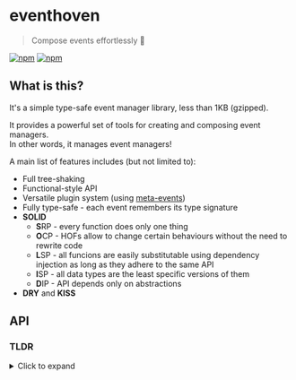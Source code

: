 # eventhoven

> Compose events effortlessly 🎵

[![npm](https://img.shields.io/npm/v/eventhoven.svg?style=flat-square)](https://www.npmjs.com/package/eventhoven "NPM package page")
[![npm](https://img.shields.io/npm/dt/eventhoven.svg?style=flat-square)](https://www.npmjs.com/package/vue-simple-suggest "Downloads per month, but who cares?")

## What is this?
It's a simple type-safe event manager library, less than 1KB (gzipped).

It provides a powerful set of tools for creating and composing event managers.\
In other words, it manages event managers!

A main list of features includes (but not limited to):
- Full tree-shaking
- Functional-style API
- Versatile plugin system (using [meta-events](#meta-events))
- Fully type-safe - each event remembers its type signature
- **SOLID**
  - **S**RP - every function does only one thing
  - **O**CP - HOFs allow to change certain behaviours without the need to rewrite code
  - **L**SP - all funcions are easily substitutable using dependency injection
    as long as they adhere to the same API
  - **I**SP - all data types are the least specific versions of them
  - **D**IP - API depends only on abstractions
- **DRY** and **KISS**

## API

### TLDR

<details><summary>Click to expand</summary>

```ts
import {
  eventMap,
  emit,
  subscribe,
  unsubscribe,
  emitCollection
} from 'eventhoven';

// Create event map
const domEvents = eventMap({
  // key - event name,
  // function arguments - event arguments,
  // function body - default handler for the event
  // (leave emtpy if you need to just declare the event)
  keyup(e: KeyboardEvent) {
    // In this example, the handler dispatches the events
    window.dispatchEvent(e);
  },
  keydown(e: KeyboardEvent) { window.dispatchEvent(e); },
  click(e: MouseEvent) { window.dispatchEvent(e); },
  // ..some other events
});

// Create an event emitter collection
const dom = emitCollection(domEvents);

// Emits the `click` event from `domEvents`
dom.click(
  // Typed arguments here
  new MouseEvent('click')
);

dom.click(
  // TS error here
  new KeyboardEvent('enter')
);

// A shorthand for a single emitter
const emitDom = emit(domEvents);

const emitKeyup = emitDom(
  // Autocomplete on events here
  'keyup'
);

// Type-safe keyup emit
emitKeyup(new KeyboardEvent('enter'));

// Subscribe and unsubscribe work the same way:
const clickHandler = (e) => console.log('clicked something!', e);

const onDomEvent = subscribe(domEvents);

const onDomClick = onDomEvent('click');
const unsubFromDomClick = onDomClick(clickHandler);

dom.click(new MouseEvent('click'));
// `clickHandler` is invoked here

const offDomEvent = unsubsccribe(domEvents);
const offDomClick = offDomEvent('click');

offDomClick(clickHandler); // unsubscribed `clickHandler` from the event

// `subscribe` and `unsubscribe` have shorthands:
import { on, off } from 'eventhoven';

// Meta-events are events that are emitted on internal eventhoven actions
import { metaEvents, meta } from 'eventhoven';

on(metaEvents)('subscribe')((eventMap, eventName, handler) => console.log(
  `somebody subscribed to ${eventName} with ${handler}`
));

// "simulate" subscribtion to an event using a meta-event `subscribe`
meta.subscribe(dom, 'click', console.log);
// => somebody subscribed to click with console.log

// Meta-events can be used for plugins, like the `debug` plugin:
import { debug } from 'eventhoven';

debug(true);
// Now all emits, subs and unsubs are logged to the console!

debug(false);
// Now they aren't
```

</details>
